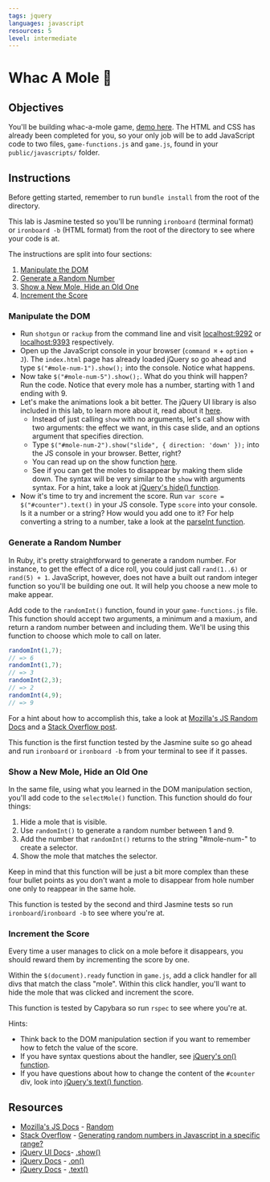 ```yaml
---
tags: jquery
languages: javascript
resources: 5
level: intermediate
---
```


# Whac A Mole :hammer:

## Objectives

You'll be building whac-a-mole game, [demo here](http://kthffmn.github.io/whac-a-mole/). The HTML and CSS has already been completed for you, so your only job will be to add JavaScript code to two files, `game-functions.js` and `game.js`, found in your `public/javascripts/` folder.

## Instructions

Before getting started, remember to run `bundle install` from the root of the directory. 

This lab is Jasmine tested so you'll be running `ironboard` (terminal format) or `ironboard -b` (HTML format) from the root of the directory to see where your code is at.

The instructions are split into four sections:

1. [Manipulate the DOM](#manipulate-the-dom)
2. [Generate a Random Number](#generate-a-random-number)
3. [Show a New Mole, Hide an Old One](#show-a-new-mole-hide-an-old-one)
4. [Increment the Score](#increment-the-score)

### Manipulate the DOM

* Run `shotgun` or `rackup` from the command line and visit [localhost:9292](http://localhost:9292/) or [localhost:9393](http://localhost:9292/) respectively.
* Open up the JavaScript console in your browser (`command ⌘` + `option` + `J`). The `index.html` page has already loaded jQuery so go ahead and type `$("#mole-num-1").show();` into the console. Notice what happens.
* Now take `$("#mole-num-5").show();`. What do you think will happen? Run the code. Notice that every mole has a number, starting with 1 and ending with 9.
* Let's make the animations look a bit better. The jQuery UI library is also included in this lab, to learn more about it, read about it [here](http://api.jqueryui.com/).
  * Instead of just calling `show` with no arguments, let's call show with two arguments: the effect we want, in this case slide, and an options argument that specifies direction.
  * Type `$("#mole-num-2").show("slide", { direction: 'down' });` into the JS console in your browser. Better, right?
  * You can read up on the show function [here](http://api.jqueryui.com/show).
  * See if you can get the moles to disappear by making them slide down. The syntax will be very similar to the `show` with arguments syntax. For a hint, take a look at [jQuery's hide() function](http://api.jqueryui.com/hide/).
* Now it's time to try and increment the score. Run `var score = $("#counter").text()` in your JS console. Type `score` into your console. Is it a number or a string? How would you add one to it? For help converting a string to a number, take a look at the [parseInt function](https://developer.mozilla.org/en-US/docs/Web/JavaScript/Reference/Global_Objects/parseInt).

### Generate a Random Number

In Ruby, it's pretty straightforward to generate a random number. For instance, to get the effect of a dice roll, you could just call `rand(1..6)` or `rand(5) + 1`. JavaScript, however, does not have a built out random integer function so you'll be building one out. It will help you choose a new mole to make appear.

Add code to the `randomInt()` function, found in your `game-functions.js` file. This function should accept two arguments, a minimum and a maxium, and return a random number between and including them. We'll be using this function to choose which mole to call on later.

```javascript
randomInt(1,7);
// => 6
randomInt(1,7);
// => 3
randomInt(2,3);
// => 2
randomInt(4,9);
// => 9
```

For a hint about how to accomplish this, take a look at [Mozilla's JS Random Docs](https://developer.mozilla.org/en-US/docs/Web/JavaScript/Reference/Global_Objects/Math/random) and a [Stack Overflow post](http://stackoverflow.com/a/1527820/2890716).

This function is the first function tested by the Jasmine suite so go ahead and run `ironboard` or `ironboard -b` from your terminal to see if it passes.

### Show a New Mole, Hide an Old One

In the same file, using what you learned in the DOM manipulation section, you'll add code to the `selectMole()` function. This function should do four things:

1. Hide a mole that is visible.
2. Use `randomInt()` to generate a random number between 1 and 9.
3. Add the number that `randomInt()` returns to the string "#mole-num-" to create a selector.
4. Show the mole that matches the selector.

Keep in mind that this function will be just a bit more complex than these four bullet points as you don't want a mole to disappear from hole number one only to reappear in the same hole.

This function is tested by the second and third Jasmine tests so run `ironboard`/`ironboard -b` to see where you're at.

### Increment the Score

Every time a user manages to click on a mole before it disappears, you should reward them by incrementing the score by one.

Within the `$(document).ready` function in `game.js`, add a click handler for all divs that match the class "mole". Within this click handler, you'll want to hide the mole that was clicked and increment the score. 

This function is tested by Capybara so run `rspec` to see where you're at.

Hints:
* Think back to the DOM manipulation section if you want to remember how to fetch the value of the score.
* If you have syntax questions about the handler, see [jQuery's on() function](http://api.jquery.com/on/).
* If you have questions about how to change the content of the `#counter` div, look into [jQuery's text() function](http://api.jquery.com/text/).

## Resources
* [Mozilla's JS Docs](https://developer.mozilla.org/en-US/docs/Web/JavaScript/) - [Random](https://developer.mozilla.org/en-US/docs/Web/JavaScript/Reference/Global_Objects/Math/random)
* [Stack Overflow](http://stackoverflow.com/) - [Generating random numbers in Javascript in a specific range?](http://stackoverflow.com/a/1527820/2890716)
* [jQuery UI Docs](http://api.jqueryui.com/)- [.show()](http://api.jqueryui.com/show/)
* [jQuery Docs](http://api.jquery.com/) - [.on()](http://api.jquery.com/on/)
* [jQuery Docs](http://api.jquery.com/) - [.text()](http://api.jquery.com/text/)

